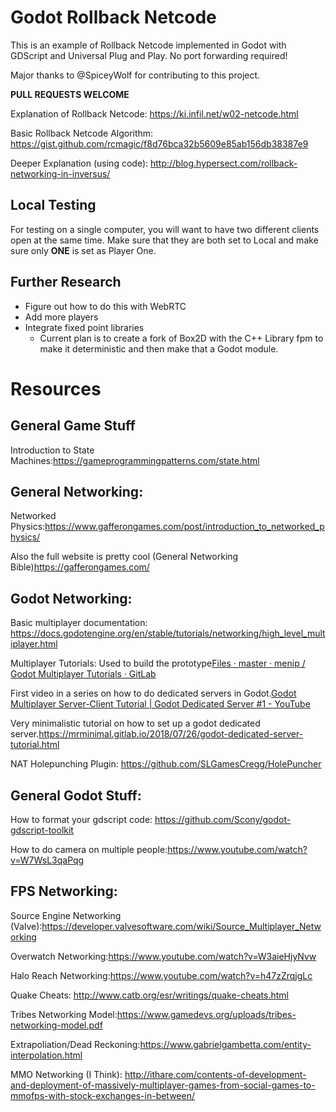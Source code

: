 # Godot Rollback Netcode

This is an example of Rollback Netcode implemented in Godot with GDScript and Universal Plug and Play.
No port forwarding required! 

Major thanks to @SpiceyWolf for contributing to this project.

**PULL REQUESTS WELCOME**

Explanation of Rollback Netcode: https://ki.infil.net/w02-netcode.html

Basic Rollback Netcode Algorithm: https://gist.github.com/rcmagic/f8d76bca32b5609e85ab156db38387e9

Deeper Explanation (using code): http://blog.hypersect.com/rollback-networking-in-inversus/
## Local Testing

For testing on a single computer, you will want to have two different clients open at the same time. Make sure that they are both set to Local and make sure only **ONE** is set as Player One.

## Further Research

- Figure out how to do this with WebRTC
- Add more players
- Integrate fixed point libraries
  - Current plan is to create a fork of Box2D with the C++ Library fpm to make it deterministic and then make that a Godot module.

# Resources

## General Game Stuff

Introduction to State Machines:https://gameprogrammingpatterns.com/state.html

## General Networking:

Networked Physics:https://www.gafferongames.com/post/introduction_to_networked_physics/

Also the full website is pretty cool (General Networking Bible)https://gafferongames.com/

## Godot Networking:

Basic multiplayer documentation: https://docs.godotengine.org/en/stable/tutorials/networking/high_level_multiplayer.html

Multiplayer Tutorials: Used to build the prototype[Files · master · menip / Godot Multiplayer Tutorials · GitLab](https://gitlab.com/menip/godot-multiplayer-tutorials/-/tree/master)

First video in a series on how to do dedicated servers in Godot.[Godot Multiplayer Server-Client Tutorial | Godot Dedicated Server #1 - YouTube](https://www.youtube.com/watch?v=lnFN6YabFKg)

Very minimalistic tutorial on how to set up a godot dedicated server.https://mrminimal.gitlab.io/2018/07/26/godot-dedicated-server-tutorial.html

NAT Holepunching Plugin: https://github.com/SLGamesCregg/HolePuncher

## General Godot Stuff:

How to format your gdscript code: https://github.com/Scony/godot-gdscript-toolkit

How to do camera on multiple people:https://www.youtube.com/watch?v=W7WsL3qaPqg

## FPS Networking:

Source Engine Networking (Valve):https://developer.valvesoftware.com/wiki/Source_Multiplayer_Networking

Overwatch Networking:https://www.youtube.com/watch?v=W3aieHjyNvw

Halo Reach Networking:https://www.youtube.com/watch?v=h47zZrqjgLc

Quake Cheats: http://www.catb.org/esr/writings/quake-cheats.html

Tribes Networking Model:https://www.gamedevs.org/uploads/tribes-networking-model.pdf

Extrapoliation/Dead Reckoning:https://www.gabrielgambetta.com/entity-interpolation.html

MMO Networking (I Think): http://ithare.com/contents-of-development-and-deployment-of-massively-multiplayer-games-from-social-games-to-mmofps-with-stock-exchanges-in-between/

